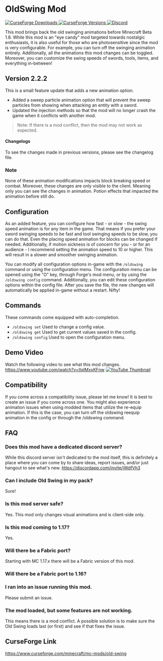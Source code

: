 # OldSwing Mod
[
![CurseForge Downloads](http://cf.way2muchnoise.eu/old-swing.svg)
![CurseForge Versions](http://cf.way2muchnoise.eu/versions/old-swing.svg)
](https://www.curseforge.com/minecraft/mc-mods/old-swing)
[
![Discord](https://img.shields.io/discord/452988045252100107?label=Discord)
](https://discordapp.com/invite/jWdfVh3)

This mod brings back the old swinging animations before Minecraft Beta 1.8. While this mod is an "eye candy" mod targeted towards nostalgic enthusiasts, it is also useful for those who are photosensitive since the mod is very configurable. For example, you can turn off the swinging animation entirely. Additionally, all the animations this mod changes can be toggled. Moreover, you can customize the swing speeds of swords, tools, items, and everything in-between!

## Version 2.2.2
This is a small feature update that adds a new animation option.
- Added a sweep particle animation option that will prevent the sweep particles from showing when attacking an entity with a sword.
- Updated the injection methods so that the mod will no longer crash the game when it conflicts with another mod.
> Note: If there is a mod conflict, then the mod may not work as expected.

#### Changelogs
To see the changes made in previous versions, please see the changelog file.

### Note
None of these animation modifications impacts block breaking speed or combat. Moreover, these changes are only visible to the client. Meaning only you can see the changes in animation. Potion effects that impacted the animation before still do.

## Configuration
As an added feature, you can configure how fast - or slow - the swing speed animation is for any item in the game. That means if you prefer your sword swinging speeds to be fast and tool swinging speeds to be slow, you can do that. Even the placing speed animation for blocks can be changed if needed. Additionally, if motion sickness is of concern for you - or for an audience - I recommend setting the animation speed to 10 or higher. This will result in a slower and smoother swinging animation.

You can modify all configuration options in-game with the `/oldswing` command or using the configuration menu. The configuration menu can be opened using the "O" key, through Forge's mod menu, or by using the `/oldswing config` command. Additionally, you can edit these configuration options within the config file. After you save the file, the new changes will automatically be applied in-game without a restart. Nifty!

## Commands
These commands come equipped with auto-completion.
- `/oldswing set` Used to change a config value.
- `/oldswing get` Used to get current values saved in the config.
- `/oldswing config` Used to open the configuration menu.

## Demo Video
Watch the following video to see what this mod changes. https://www.youtube.com/watch?v=IlqIMxxKFnw
[![YouTube Thumbnail](https://cdn.discordapp.com/attachments/800426030996389929/812830411969265684/yt_thumbdesign.png)](https://www.youtube.com/watch?v=IlqIMxxKFnw "Old Swing Mod Ver. 2.2 (Demo)")

## Compatibility
If you come across a compatibility issue, please let me know! It is best to create an issue if you come across one. You might also experience animation issues when using modded items that utilize the re-equip animation. If this is the case, you can turn off the oldswing reequip animation in the config or through the /oldswing command.

## FAQ
### Does this mod have a dedicated discord server?
While this discord server isn't dedicated to the mod itself, this is definitely a place where you can come by to share ideas, report issues, and/or just hangout to see what's new.
https://discordapp.com/invite/jWdfVh3

### Can I include Old Swing in my pack?
Sure!

### Is this mod server safe?
Yes. This mod only changes visual animations and is client-side only.

### Is this mod coming to 1.17?
Yes.

### Will there be a Fabric port?
Starting with MC 1.17.x there will be a Fabric version of this mod.

### Will there be a Fabric port to 1.16?

### I ran into an issue running this mod.
Please submit an issue.

### The mod loaded, but some features are not working.
This means there is a mod conflict. A possible solution is to make sure the Old Swing loads last (or first) and see if that fixes the issue.

## CurseForge Link
https://www.curseforge.com/minecraft/mc-mods/old-swing